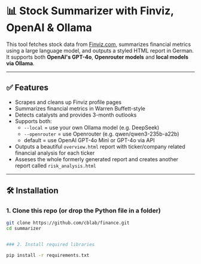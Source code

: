 # 📊 Stock Summarizer with Finviz, OpenAI & Ollama

This tool fetches stock data from [Finviz.com](https://finviz.com), summarizes financial metrics using a large language model, and outputs a styled HTML report in German.  
It supports both **OpenAI's GPT-4o**, **Openrouter models** and **local models via Ollama**.

---

## ✅ Features

- Scrapes and cleans up Finviz profile pages
- Summarizes financial metrics in Warren Buffett-style
- Detects catalysts and provides 3-month outlooks
- Supports both:
  - `--local` = use your own Ollama model (e.g. DeepSeek)
  - `--openrouter` = use Openrouter (e.g. qwen/qwen3-235b-a22b)
  - default = use OpenAI GPT-4o Mini or GPT-4o via API
- Outputs a beautiful `overview.html` report with ticker/company related financial analysis for each ticker
- Asseses the whole formerly generated report and creates another report called `risk_analysis.html`

---

## 🛠 Installation

### 1. Clone this repo (or drop the Python file in a folder)

```bash
git clone https://github.com/cblab/finance.git
cd summarizer


### 2. Install required libraries

pip install -r requirements.txt
